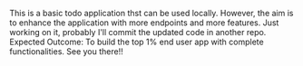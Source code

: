 This is a basic todo application thst can be used locally.
However, the aim is to enhance the application with more endpoints and more features. 
Just working on it, probably I'll commit the updated code in another repo. 
Expected Outcome: To build the top 1% end user app with complete functionalities.
See you there!!
